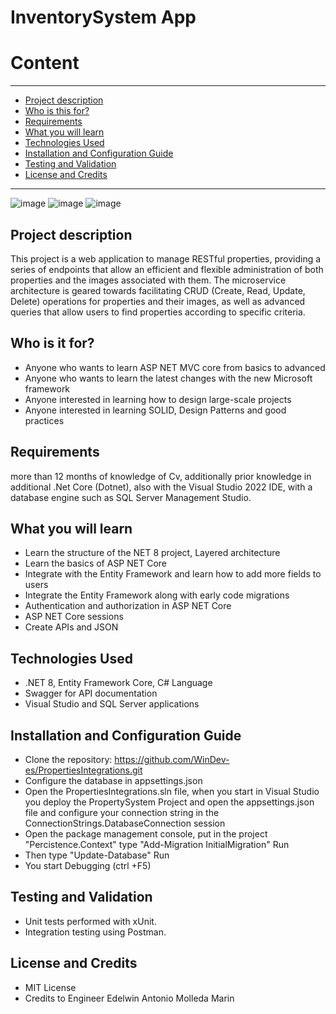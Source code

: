 # InventorySystem App
# Content 
________________________________________________
- [Project description](#Project-description)
- [Who is this for?](#Who-is-this-for?)
- [Requirements](#Requirements)
- [What you will learn](#What-you-will-learn)
- [Technologies Used](#Technologies-Used)
- [Installation and Configuration Guide](#Installation-and-Configuration-Guide)
- [Testing and Validation](#Testing-and-Validation)
- [License and Credits](#License-and-Credits)
 ________________________________________________

 ![image](https://github.com/user-attachments/assets/3a7c88e8-b299-46c2-890e-f8b9dbb53c6c)
 ![image](https://github.com/user-attachments/assets/eddbcc50-1ada-40b0-91a6-618266443a4f)
 ![image](https://github.com/user-attachments/assets/db81a111-be61-4852-ac66-be5d0155580c)


## Project description
This project is a web application to manage RESTful properties, providing a series of endpoints that allow an efficient and flexible administration of both properties and the images associated with them. The microservice architecture is geared towards facilitating CRUD (Create, Read, Update, Delete) operations for properties and their images, as well as advanced queries that allow users to find properties according to specific criteria. 

## Who is it for?
- Anyone who wants to learn ASP NET MVC core from basics to advanced
- Anyone who wants to learn the latest changes with the new Microsoft framework
- Anyone interested in learning how to design large-scale projects
- Anyone interested in learning SOLID, Design Patterns and good practices

## Requirements
more than 12 months of knowledge of Cv, additionally prior knowledge in additional .Net Core (Dotnet), also with the Visual Studio 2022 IDE, with a database engine such as SQL Server Management Studio.

## What you will learn
- Learn the structure of the NET 8 project, Layered architecture
- Learn the basics of ASP NET Core
- Integrate with the Entity Framework and learn how to add more fields to users
- Integrate the Entity Framework along with early code migrations
- Authentication and authorization in ASP NET Core
- ASP NET Core sessions
- Create APIs and JSON

## Technologies Used
- .NET 8, Entity Framework Core, C# Language
- Swagger for API documentation
- Visual Studio and SQL Server applications

## Installation and Configuration Guide
- Clone the repository: https://github.com/WinDev-es/PropertiesIntegrations.git
- Configure the database in appsettings.json
- Open the PropertiesIntegrations.sln file, when you start in Visual Studio you deploy the PropertySystem Project and open the appsettings.json file and configure your connection string in the ConnectionStrings.DatabaseConnection session
- Open the package management console, put in the project "Percistence.Context" type "Add-Migration InitialMigration" Run
- Then type "Update-Database" Run
- You start Debugging (ctrl +F5)

## Testing and Validation
- Unit tests performed with xUnit.
- Integration testing using Postman.

## License and Credits
- MIT License
- Credits to Engineer Edelwin Antonio Molleda Marin

